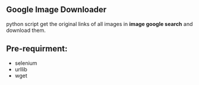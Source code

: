 ## Google Image Downloader  
python script get the original links of all images in **image google search** and download them.  


## Pre-requirment:  
- selenium  
- urllib  
- wget  
 